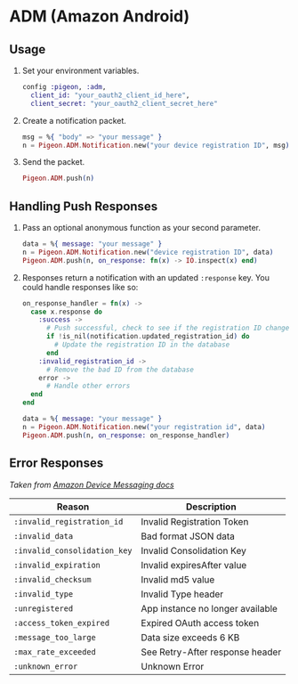 # ADM (Amazon Android)

## Usage

1. Set your environment variables.

    ```elixir
    config :pigeon, :adm,
      client_id: "your_oauth2_client_id_here",
      client_secret: "your_oauth2_client_secret_here"
    ```

2. Create a notification packet.

    ```elixir
    msg = %{ "body" => "your message" }
    n = Pigeon.ADM.Notification.new("your device registration ID", msg)
    ```

3. Send the packet.

    ```elixir
    Pigeon.ADM.push(n)
    ```

## Handling Push Responses

1. Pass an optional anonymous function as your second parameter.

    ```elixir
    data = %{ message: "your message" }
    n = Pigeon.ADM.Notification.new("device registration ID", data)
    Pigeon.ADM.push(n, on_response: fn(x) -> IO.inspect(x) end)
    ```

2. Responses return a notification with an updated `:response` key. 
   You could handle responses like so:

    ```elixir
    on_response_handler = fn(x) ->
      case x.response do
        :success ->
          # Push successful, check to see if the registration ID changed
          if !is_nil(notification.updated_registration_id) do
            # Update the registration ID in the database
          end
        :invalid_registration_id ->
          # Remove the bad ID from the database
        error ->
          # Handle other errors
      end
    end

    data = %{ message: "your message" }
    n = Pigeon.ADM.Notification.new("your registration id", data)
    Pigeon.ADM.push(n, on_response: on_response_handler)
    ```

## Error Responses

*Taken from [Amazon Device Messaging docs](https://developer.amazon.com/public/apis/engage/device-messaging/tech-docs/06-sending-a-message)*

|Reason                           |Description                      |
|---------------------------------|---------------------------------|
|`:invalid_registration_id`       |Invalid Registration Token       |
|`:invalid_data`                  |Bad format JSON data             |
|`:invalid_consolidation_key`     |Invalid Consolidation Key        |
|`:invalid_expiration`            |Invalid expiresAfter value       |
|`:invalid_checksum`              |Invalid md5 value                |
|`:invalid_type`                  |Invalid Type header              |
|`:unregistered`                  |App instance no longer available |
|`:access_token_expired`          |Expired OAuth access token       |
|`:message_too_large`             |Data size exceeds 6 KB           |
|`:max_rate_exceeded`             |See Retry-After response header  |
|`:unknown_error`                 |Unknown Error                    |
